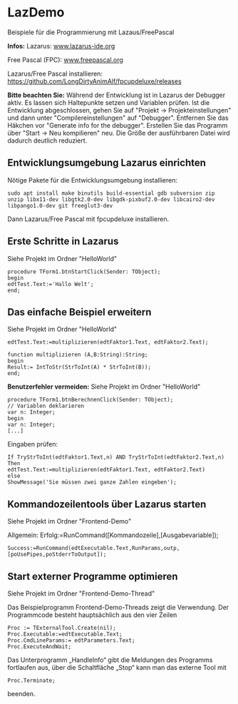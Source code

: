 # LazDemo
Beispiele für die Programmierung mit Lazaus/FreePascal

**Infos:**
Lazarus: www.lazarus-ide.org

Free Pascal (FPC): www.freepascal.org

Lazarus/Free Pascal installieren: https://github.com/LongDirtyAnimAlf/fpcupdeluxe/releases

**Bitte beachten Sie:** Während der Entwicklung ist in Lazarus der Debugger aktiv. Es lassen sich Haltepunkte setzen und Variablen prüfen. Ist die Entwicklung abgeschlossen, gehen Sie auf "Projekt -> Projekteinstellungen" und dann unter "Compilereinstellungen" auf "Debugger". Entfernen Sie das Häkchen vor "Generate info for the debugger". Erstellen Sie das Programm über "Start -> Neu kompilieren" neu. Die Größe der ausführbaren Datei wird dadurch deutlich reduziert.

## Entwicklungsumgebung Lazarus einrichten
Nötige Pakete für die Entwicklungsumgebung installieren:
```
sudo apt install make binutils build-essential gdb subversion zip unzip libx11-dev libgtk2.0-dev libgdk-pixbuf2.0-dev libcairo2-dev libpango1.0-dev git freeglut3-dev
```
Dann Lazarus/Free Pascal mit fpcupdeluxe installieren.
## Erste Schritte in Lazarus
Siehe Projekt im Ordner "HelloWorld"
```
procedure TForm1.btnStartClick(Sender: TObject);
begin
edtTest.Text:='Hallo Welt';
end;
```
## Das einfache Beispiel erweitern
Siehe Projekt im Ordner "HelloWorld"
```
edtTest.Text:=multiplizieren(edtFaktor1.Text, edtFaktor2.Text);
```

```
function multiplizieren (A,B:String):String;
begin
Result:= IntToStr(StrToInt(A) * StrToInt(B));
end;
```
**Benutzerfehler vermeiden:**
Siehe Projekt im Ordner "HelloWorld"
```
procedure TForm1.btnBerechnenClick(Sender: TObject);
// Variablen deklarieren
var n: Integer;
begin      
var n: Integer;
[...]
```
Eingaben prüfen:
```
If TryStrToInt(edtFaktor1.Text,n) AND TryStrToInt(edtFaktor2.Text,n) 
Then
edtTest.Text:=multiplizieren(edtFaktor1.Text, edtFaktor2.Text)
else
ShowMessage('Sie müssen zwei ganze Zahlen eingeben');
```
## Kommandozeilentools über Lazarus starten
Siehe Projekt im Ordner "Frontend-Demo"

Allgemein: Erfolg:=RunCommand([Kommandozeile],[Ausgabevariable]); 
```
Success:=RunCommand(edtExecutable.Text,RunParams,outp,[poUsePipes,poStderrToOutput]);
```
## Start externer Programme optimieren
Siehe Projekt im Ordner "Frontend-Demo-Thread"

Das Beispielprogramm Frontend-Demo-Threads zeigt die Verwendung. Der Programmcode besteht hauptsächlich aus den vier Zeilen
```
Proc := TExternalTool.Create(nil);
Proc.Executable:=edtExecutable.Text;
Proc.CmdLineParams:= edtParameters.Text;
Proc.ExecuteAndWait;
```
Das Unterprogramm „HandleInfo“ gibt die Meldungen des Programms fortlaufen aus, über die Schaltfläche „Stop“ kann man das externe Tool mit
```
Proc.Terminate;
```
beenden.
